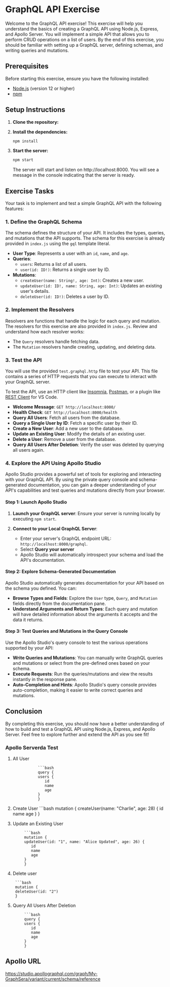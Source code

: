 # GraphQL API Exercise

Welcome to the GraphQL API exercise! This exercise will help you understand the basics of creating a GraphQL API using Node.js, Express, and Apollo Server. You will implement a simple API that allows you to perform CRUD operations on a list of users. By the end of this exercise, you should be familiar with setting up a GraphQL server, defining schemas, and writing queries and mutations.

## Prerequisites

Before starting this exercise, ensure you have the following installed:

- [Node.js](https://nodejs.org/) (version 12 or higher)
- [npm](https://www.npmjs.com/)

## Setup Instructions

1. **Clone the repository:**
2. **Install the dependencies:**

   ```bash
   npm install
3. **Start the server:**

   ```bash
   npm start
   ```
   The server will start and listen on http://localhost:8000. You will see a message in the console indicating that the server is ready.

## Exercise Tasks

Your task is to implement and test a simple GraphQL API with the following features:

### 1. Define the GraphQL Schema

The schema defines the structure of your API. It includes the types, queries, and mutations that the API supports. The schema for this exercise is already provided in `index.js` using the `gql` template literal.

- **User Type**: Represents a user with an `id`, `name`, and `age`.
- **Queries**:
  - `users`: Returns a list of all users.
  - `user(id: ID!)`: Returns a single user by ID.
- **Mutations**:
  - `createUser(name: String!, age: Int)`: Creates a new user.
  - `updateUser(id: ID!, name: String, age: Int)`: Updates an existing user's details.
  - `deleteUser(id: ID!)`: Deletes a user by ID.

### 2. Implement the Resolvers

Resolvers are functions that handle the logic for each query and mutation. The resolvers for this exercise are also provided in `index.js`. Review and understand how each resolver works:

- The `Query` resolvers handle fetching data.
- The `Mutation` resolvers handle creating, updating, and deleting data.

### 3. Test the API

You will use the provided `test.graphql.http` file to test your API. This file contains a series of HTTP requests that you can execute to interact with your GraphQL server.

To test the API, use an HTTP client like [Insomnia](https://insomnia.rest/), [Postman](https://www.postman.com/), or a plugin like [REST Client](https://marketplace.visualstudio.com/items?itemName=humao.rest-client) for VS Code.

- **Welcome Message**: `GET http://localhost:8000/`
- **Health Check**: `GET http://localhost:8000/health`
- **Query All Users**: Fetch all users from the database.
- **Query a Single User by ID**: Fetch a specific user by their ID.
- **Create a New User**: Add a new user to the database.
- **Update an Existing User**: Modify the details of an existing user.
- **Delete a User**: Remove a user from the database.
- **Query All Users After Deletion**: Verify the user was deleted by querying all users again.

### 4. Explore the API Using Apollo Studio

Apollo Studio provides a powerful set of tools for exploring and interacting with your GraphQL API. By using the private query console and schema-generated documentation, you can gain a deeper understanding of your API's capabilities and test queries and mutations directly from your browser.

#### Step 1: Launch Apollo Studio

1. **Launch your GraphQL server**: Ensure your server is running locally by executing `npm start`.

2. **Connect to your Local GraphQL Server**:
   - Enter your server's GraphQL endpoint URL: `http://localhost:8000/graphql`.
   - Select **Query your server**
   - Apollo Studio will automatically introspect your schema and load the API's documentation.

#### Step 2: Explore Schema-Generated Documentation

Apollo Studio automatically generates documentation for your API based on the schema you defined. You can:

- **Browse Types and Fields**: Explore the `User` type, `Query`, and `Mutation` fields directly from the documentation pane.
- **Understand Arguments and Return Types**: Each query and mutation will have detailed information about the arguments it accepts and the data it returns.

#### Step 3: Test Queries and Mutations in the Query Console

Use the Apollo Studio's query console to test the various operations supported by your API:

- **Write Queries and Mutations**: You can manually write GraphQL queries and mutations or select from the pre-defined ones based on your schema.
- **Execute Requests**: Run the queries/mutations and view the results instantly in the response pane.
- **Auto-Completion and Hints**: Apollo Studio's query console provides auto-completion, making it easier to write correct queries and mutations.

## Conclusion
By completing this exercise, you should now have a better understanding of how to build and test a GraphQL API using Node.js, Express, and Apollo Server. Feel free to explore further and extend the API as you see fit!


### Apollo Serverda Test

1. All User 

                  ```bash 
                  query {
                  users {
                     id
                     name
                     age
                  }
                  }
2. Create User 
         ```bash 
         mutation {
         createUser(name: "Charlie", age: 28) {
            id
            name
            age
         }
         }
3. Update an Existing User

            ```bash 
            mutation {
            updateUser(id: "1", name: "Alice Updated", age: 26) {
               id
               name
               age
            }
            }

4.  Delete user 

         ```bash
         mutation {
         deleteUser(id: "2")
         }
5. Query All Users After Deletion

            ```bash 
            query {
            users {
               id
               name
               age
            }
            }

## Apollo URL

https://studio.apollographql.com/graph/My-GraphSera/variant/current/schema/reference


## 